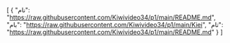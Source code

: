 [
  {
    "نام": "https://raw.githubusercontent.com/Kiwivideo34/p1/main/README.md",
    "بام": "https://raw.githubusercontent.com/Kiwivideo34/p1/main/Kiei",
    "تام": "https://raw.githubusercontent.com/Kiwivideo34/p1/main/README.md"
  }
]
‌
